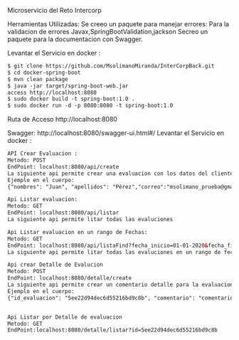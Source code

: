 Microservicio del Reto Intercorp

Herramientas Utilizadas:
Se creeo un paquete para manejar errores:
Para la validacion de errores Javax,SpringBootValidation,jackson
Secreo un paquete para la documentacion con Swagger.


Levantar el Servicio en docker :
```html
$ git clone https://github.com/MsolimanoMiranda/InterCorpBack.git
$ cd docker-spring-boot
$ mvn clean package
$ java -jar target/spring-boot-web.jar
access http://localhost:8080
$ sudo docker build -t spring-boot:1.0 .
$ sudo docker run -d -p 8080:8080 -t spring-boot:1.0
```
Ruta de Acceso http://localhost:8080


Swagger: http://localhost:8080/swagger-ui.html#/
Levantar el Servicio en docker :
```html
API Crear Evaluacion :
Metodo: POST
EndPoint: localhost:8080/api/create
La siguiente api permite crear una evaluacion con los datos del cliente
Ejemplo en el cuerpo:
{"nombres": "Juan", "apellidos": "Pérez","correo":"msolimano_prueba@gmail.com", "puntuacion": 7, "fecha_inscripcion": "01-01-2020"}

Api Listar evaluacion:
Metodo: GET
EndPoint: localhost:8080/api/listar
La siguiente api permite litar todas las evaluciones

Api Listar evaluacion en un rango de Fechas:
Metodo: GET
EndPoint: localhost:8080/api/listaFind?fecha_inicio=01-01-2020&fecha_fin=20-06-2020
La siguiente api permite litar todas las evaluciones en un rango de fechas

Api crear Detalle de Evalucion
Metodo: POST
EndPoint: localhost:8080/detalle/create
La siguiente api permite crear un comentario detalle para la evaluacion
Ejemplo en el cuerpo:
{"id_evaluacion": "5ee22d94dec6d55216bd9c8b", "comentario": "comentario de prueba"}


Api Listar por Detalle de evaluacion
Metodo: GET
EndPoint:localhost:8080/detalle/listar?id=5ee22d94dec6d55216bd9c8b

```

